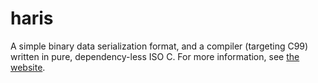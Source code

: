 haris
=====

A simple binary data serialization format, and a compiler (targeting C99) written in pure, dependency-less ISO C. For more information, see [the website](http://harisdata.wordpress.com/).
